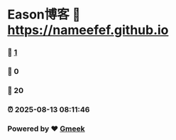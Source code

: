 # Eason博客 :link: https://nameefef.github.io 
### :page_facing_up: [1](https://nameefef.github.io/tag.html) 
### :speech_balloon: 0 
### :hibiscus: 20 
### :alarm_clock: 2025-08-13 08:11:46 
### Powered by :heart: [Gmeek](https://github.com/Meekdai/Gmeek)
